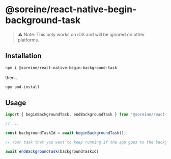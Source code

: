 # @soreine/react-native-begin-background-task

>⚠️ Note: This only works on iOS and will be ignored on other platforms.

## Installation

```zsh
npm i @soreine/react-native-begin-background-task
```
then...

```zsh
npx pod-install
```


## Usage
```javascript
import { beginBackgroundTask, endBackgroundTask } from '@soreine/react-native-begin-background-task';

// ...

const backgroundTaskId = await beginBackgroundTask();

// Your task that you want to keep running if the app goes to the background...

await endBackgroundTask(backgroundTaskId)
```
